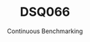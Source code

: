---
layout: default
title: DSQ066
subtitle: Continuous Benchmarking
selected: TPC-DS
expanded: Benchmarking
benchmark: /individual_results/DSQ066.html
---